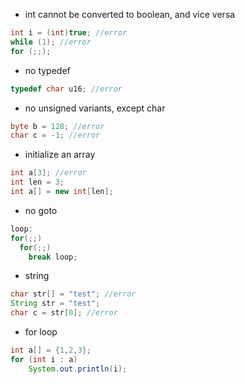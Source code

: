 - int cannot be converted to boolean, and vice versa
```java
int i = (int)true; //error
while (1); //error
for (;;); 
```

- no typedef
```c
typedef char u16; //error
```

- no unsigned variants, except char
```java
byte b = 128; //error
char c = -1; //error
```

- initialize an array
```java
int a[3]; //error
int len = 3;
int a[] = new int[len];
```

- no goto
```java
loop:
for(;;)
  for(;;)
    break loop;
```

- string
```java
char str[] = "test"; //error
String str = "test";
char c = str[0]; //error
```

- for loop
```java
int a[] = {1,2,3};
for (int i : a)
    System.out.println(i);
```
